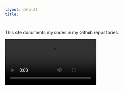 ```yaml
---
layout: default
title:

---
```


This site documents my codes in my Github repositories.



<video autoplay muted loop id="bgVid">
  <source src="/assets/movie/forest_fog.mp4" type="video/mp4">
</video>
